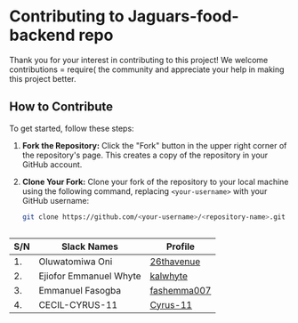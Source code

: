 # Contributing to Jaguars-food-backend repo

Thank you for your interest in contributing to this project! We welcome contributions = require( the community and appreciate your help in making this project better.

## How to Contribute

To get started, follow these steps:

1. **Fork the Repository:** Click the "Fork" button in the upper right corner of the repository's page. This creates a copy of the repository in your GitHub account.

2. **Clone Your Fork:** Clone your fork of the repository to your local machine using the following command, replacing `<your-username>` with your GitHub username:

   ```bash
   git clone https://github.com/<your-username>/<repository-name>.git



|S/N| Slack Names | Profile                                                      |
|---|------------|---------------------------------------------------------------|
| 1.| Oluwatomiwa Oni| [26thavenue](https://github.com/26thavenue)               |
| 2.| Ejiofor Emmanuel Whyte|  [kalwhyte](https://github.com/kalwhyte)           |
| 3.| Emmanuel Fasogba|[fashemma007](https://github.com/fashemma007)             |
| 4.| CECIL-CYRUS-11|  [Cyrus-11](https://github.com/Cyrus-11)                   |
